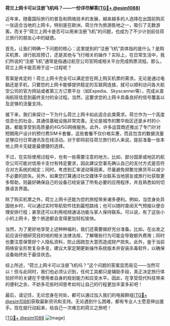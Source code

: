 **荷兰上网卡可以注册飞机吗？——一份详尽解答[[TG💪+ @esim1088](https://t.me/s/esim1088)]**

近年来，随着国际旅行的普及和网络技术的发展，越来越多的人选择在出国前购买一张适合当地的上网卡。特别是在欧洲，荷兰作为旅游胜地之一，吸引了无数游客。而关于“荷兰上网卡是否可以用来注册飞机”的问题，也成为了不少计划前往荷兰旅行的朋友心中的疑惑。

首先，让我们明确一下问题的核心：这里提到的“注册飞机”具体指的是什么？是购买机票、进行航班预订，还是其他与飞行相关的操作？实际上，在日常生活中，我们所说的“注册飞机”通常是指通过航空公司官网或相关平台完成购票流程。那么，荷兰上网卡能否用于这一过程呢？

答案是肯定的！荷兰上网卡完全可以满足您在网上购买机票的需求。无论是通过电脑还是手机，只要您的上网卡能够提供稳定的互联网连接，就可以顺利访问各大航空公司的官方网站或者第三方订票平台（如Expedia、Skyscanner等），完成从查询航班信息到最终支付的全过程。当然，这要求您的上网卡具备良好的信号覆盖以及足够的流量支持。

接下来，我们来探讨一下为什么荷兰上网卡如此适合此类需求。荷兰作为一个高度信息化的社会，其通信基础设施非常完善。无论是城市的繁华街区还是乡村的小路，都能享受到高质量的4G/5G网络服务。此外，许多运营商还推出了专门针对短期用户设计的预付费SIM卡套餐，这些套餐不仅价格实惠，而且包含的数据流量足够应付日常通讯及在线活动。对于即将前往荷兰旅行的人来说，提前准备一张本地上网卡无疑是最便捷的选择。

不过，在实际使用过程中，也有一些需要注意的地方。比如，部分国家或地区的航空公司可能对信用卡支付有特定要求，因此建议您事先确认自己的支付方式是否符合对方系统的规定；同时，考虑到汇率波动等因素，尽量避免频繁兑换货币以减少不必要的损失。另外，如果您打算通过社交媒体平台联系当地朋友或旅行社获取更多帮助，则最好确保自己的设备已经安装了所有必要的应用程序，并且熟悉如何切换语言界面。

除了购买机票之外，荷兰上网卡还能为您的旅程带来诸多便利。例如，当您身处异国他乡时，可以通过实时导航软件找到最短路线；也可以随时查阅天气预报以便合理安排行程；甚至还可以利用视频通话功能与家人保持联系。可以说，有了这张小小的上网卡，整个旅途都会变得更加轻松愉快。

当然，为了更好地享受上述种种福利，我们还需要做好充分准备。比如，在出发之前应该仔细研究目的地的相关法律法规，了解哪些行为可能会导致额外费用；同时也要注意保管好个人隐私资料，防止因疏忽大意而造成财产损失。此外，鉴于当前网络安全形势复杂多变，建议大家定期更新操作系统版本并安装杀毒软件，以确保设备始终处于最佳状态。

综上所述，“荷兰上网卡可以注册飞机吗？”这个问题的答案显而易见——当然可以！但与此同时，我们也必须认识到，任何工具都只是辅助手段，真正决定旅行体验好坏的关键在于使用者自身的规划能力和应变水平。因此，在享受现代科技带来的便利之余，不妨多花些时间思考如何让自己的行程更加丰富多彩吧！

最后，请记住，无论您身在何处，都可以通过加入我们的电报群组[[TG💪+ @esim1088](https://t.me/s/esim1088)]获取最新资讯和支持。无论遇到什么困难，都有专业人士愿意伸出援手。现在就行动起来，给自己一次难忘的荷兰之旅吧！

[[TG💪+ @esim1088](https://t.me/s/esim1088) ![Image](https://i.postimg.cc/4NQfJmqS/Snipaste-2025-05-13-00-14-12.png)]